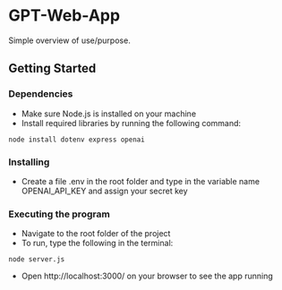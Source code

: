 # GPT-Web-App

Simple overview of use/purpose.

## Getting Started

### Dependencies

* Make sure Node.js is installed on your machine
* Install required libraries by running the following command:
```
node install dotenv express openai
```

### Installing

* Create a file .env in the root folder and type in the variable name OPENAI_API_KEY and assign your secret key

### Executing the program

*  Navigate to the root folder of the project
* To run, type the following in the terminal:
```
node server.js
```
* Open http://localhost:3000/ on your browser to see the app running
